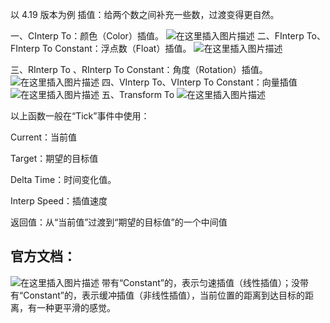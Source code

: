 ﻿以 4.19 版本为例
插值：给两个数之间补充一些数，过渡变得更自然。

一、CInterp To：颜色（Color）插值。
![在这里插入图片描述](https://img-blog.csdnimg.cn/20191126132835678.png?x-oss-process=image/watermark,type_ZmFuZ3poZW5naGVpdGk,shadow_10,text_aHR0cHM6Ly9ibG9nLmNzZG4ubmV0L3FxXzQyNjczOTIx,size_16,color_FFFFFF,t_70)
二、FInterp To、FInterp To Constant：浮点数（Float）插值。
![在这里插入图片描述](https://img-blog.csdnimg.cn/2019112613291665.png?x-oss-process=image/watermark,type_ZmFuZ3poZW5naGVpdGk,shadow_10,text_aHR0cHM6Ly9ibG9nLmNzZG4ubmV0L3FxXzQyNjczOTIx,size_16,color_FFFFFF,t_70)

三、RInterp To 、RInterp To Constant：角度（Rotation）插值。
![在这里插入图片描述](https://img-blog.csdnimg.cn/20191126133037497.png?x-oss-process=image/watermark,type_ZmFuZ3poZW5naGVpdGk,shadow_10,text_aHR0cHM6Ly9ibG9nLmNzZG4ubmV0L3FxXzQyNjczOTIx,size_16,color_FFFFFF,t_70)
四、VInterp To、VInterp To Constant：向量插值
![在这里插入图片描述](https://img-blog.csdnimg.cn/20191126133317247.png?x-oss-process=image/watermark,type_ZmFuZ3poZW5naGVpdGk,shadow_10,text_aHR0cHM6Ly9ibG9nLmNzZG4ubmV0L3FxXzQyNjczOTIx,size_16,color_FFFFFF,t_70)
五、Transform To
![在这里插入图片描述](https://img-blog.csdnimg.cn/2019112613352089.png)

以上函数一般在“Tick”事件中使用：

Current：当前值

Target：期望的目标值

Delta Time：时间变化值。

Interp Speed：插值速度

返回值：从“当前值”过渡到“期望的目标值”的一个中间值

## 官方文档：

![在这里插入图片描述](https://img-blog.csdnimg.cn/20191126134118801.png?x-oss-process=image/watermark,type_ZmFuZ3poZW5naGVpdGk,shadow_10,text_aHR0cHM6Ly9ibG9nLmNzZG4ubmV0L3FxXzQyNjczOTIx,size_16,color_FFFFFF,t_70)
带有“Constant”的，表示匀速插值（线性插值）；没带有“Constant”的，表示缓冲插值（非线性插值），当前位置的距离到达目标的距离，有一种更平滑的感觉。

